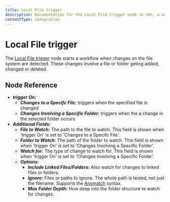 ```yaml
---
title: Local File trigger
description: Documentation for the Local File trigger node in n8n, a workflow automation platform. Includes guidance on usage, and links to examples.
contentType: integration
---
```


# Local File trigger

The [Local File trigger]() node starts a workflow when changes on the file system are detected. These changes involve a file or folder geting added, changed or deleted.

## Node Reference

- ***trigger On:***
    - ***Changes to a Specifc File:*** triggers when the specified file is changed
	- ***Changes Involving a Specific Folder:*** triggers when the a change in the selected folder occurs
- ***Additional Fields:***
	- ***File to Watch:*** The path to the file to watch. This field is shown when 'trigger On' is set to 'Changes to a Specifc File'.
	- ***Folder to Watch:*** The path of the folder to watch. This field is shown when 'trigger On' is set to 'Changes Involving a Specific Folder'.
	- ***Watch for:*** The type of change to watch for. This field is shown when 'trigger On' is set to 'Changes Involving a Specific Folder'.
	- ***Options:***
		- ***Include Linked Files/Folders:*** Also watch for changes to linked files or folders.
		- ***Ignore:*** Files or paths to ignore. The whole path is tested, not just the filename. Supports the [Anymatch](https://github.com/micromatch/anymatch) syntax.
		- ***Max Folder Depth:*** How deep into the folder structure to watch for changes.

